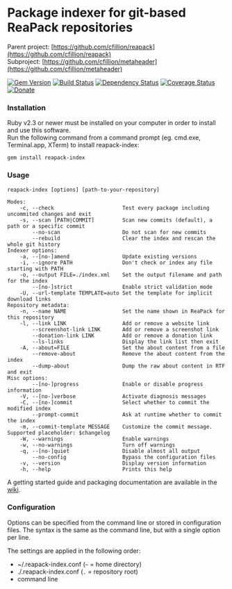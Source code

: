 # Package indexer for git-based ReaPack repositories

Parent project: [https://github.com/cfillion/reapack](https://github.com/cfillion/reapack)  
Subproject: [https://github.com/cfillion/metaheader](https://github.com/cfillion/metaheader)

[![Gem Version](https://badge.fury.io/rb/reapack-index.svg)](http://badge.fury.io/rb/reapack-index)
[![Build Status](https://travis-ci.org/cfillion/reapack-index.svg?branch=master)](https://travis-ci.org/cfillion/reapack-index)
[![Dependency Status](https://gemnasium.com/cfillion/reapack-index.svg)](https://gemnasium.com/cfillion/reapack-index)
[![Coverage Status](https://coveralls.io/repos/cfillion/reapack-index/badge.svg?branch=master&service=github)](https://coveralls.io/github/cfillion/reapack-index?branch=master)
[![Donate](https://www.paypalobjects.com/webstatic/en_US/btn/btn_donate_74x21.png)](https://www.paypal.com/cgi-bin/webscr?cmd=_donations&business=T3DEWBQJAV7WL&lc=CA&item_name=reapack-index%3a%20Package%20indexer%20for%20git-based%20ReaPack%20repositories&no_note=0&cn=Custom%20message&no_shipping=1&currency_code=CAD&bn=PP%2dDonationsBF%3abtn_donateCC_LG%2egif%3aNonHosted)

### Installation

Ruby v2.3 or newer must be installed on your computer in order to install
and use this software.  
Run the following command from a command prompt (eg. cmd.exe, Terminal.app,
XTerm) to install reapack-index:

```
gem install reapack-index
```

### Usage

```
reapack-index [options] [path-to-your-repository]
```

```
Modes:
    -c, --check                      Test every package including uncommited changes and exit
    -s, --scan [PATH|COMMIT]         Scan new commits (default), a path or a specific commit
        --no-scan                    Do not scan for new commits
        --rebuild                    Clear the index and rescan the whole git history
Indexer options:
    -a, --[no-]amend                 Update existing versions
    -i, --ignore PATH                Don't check or index any file starting with PATH
    -o, --output FILE=./index.xml    Set the output filename and path for the index
        --[no-]strict                Enable strict validation mode
    -U, --url-template TEMPLATE=auto Set the template for implicit download links
Repository metadata:
    -n, --name NAME                  Set the name shown in ReaPack for this repository
    -l, --link LINK                  Add or remove a website link
        --screenshot-link LINK       Add or remove a screenshot link
        --donation-link LINK         Add or remove a donation link
        --ls-links                   Display the link list then exit
    -A, --about=FILE                 Set the about content from a file
        --remove-about               Remove the about content from the index
        --dump-about                 Dump the raw about content in RTF and exit
Misc options:
        --[no-]progress              Enable or disable progress information
    -V, --[no-]verbose               Activate diagnosis messages
    -C, --[no-]commit                Select whether to commit the modified index
        --prompt-commit              Ask at runtime whether to commit the index
    -m, --commit-template MESSAGE    Customize the commit message. Supported placeholder: $changelog
    -W, --warnings                   Enable warnings
    -w, --no-warnings                Turn off warnings
    -q, --[no-]quiet                 Disable almost all output
        --no-config                  Bypass the configuration files
    -v, --version                    Display version information
    -h, --help                       Prints this help
```

A getting started guide and packaging documentation are available in
the [wiki](https://github.com/cfillion/reapack-index/wiki).

### Configuration

Options can be specified from the command line or stored in configuration files.
The syntax is the same as the command line, but with a single option per line.

The settings are applied in the following order:

- ~/.reapack-index.conf (`~` = home directory)
- ./.reapack-index.conf (`.` = repository root)
- command line
